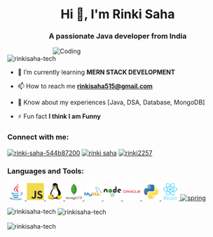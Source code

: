 <h1 align="center">Hi 👋, I'm Rinki Saha</h1>
<h3 align="center">A passionate Java developer from India</h3>

<img align="right" alt="Coding" width="400" src="https://tenor.com/view/coding-girl-gif-2332171326726785246.gif">

<p align="left"> <img src="https://komarev.com/ghpvc/?username=rinkisaha-tech&label=Profile%20views&color=0e75b6&style=flat" alt="rinkisaha-tech" /> </p>

- 🌱 I’m currently learning **MERN STACK DEVELOPMENT**

- 📫 How to reach me **rinkisaha515@gmail.com**

- 📄 Know about my experiences [Java, DSA, Database, MongoDB]

- ⚡ Fun fact **I think I am Funny**

<h3 align="left">Connect with me:</h3>
<p align="left">
<a href="https://linkedin.com/in/rinki-saha-544b87200" target="blank"><img align="center" src="https://raw.githubusercontent.com/rahuldkjain/github-profile-readme-generator/master/src/images/icons/Social/linked-in-alt.svg" alt="rinki-saha-544b87200" height="30" width="40" /></a>
<a href="https://fb.com/rinki saha" target="blank"><img align="center" src="https://raw.githubusercontent.com/rahuldkjain/github-profile-readme-generator/master/src/images/icons/Social/facebook.svg" alt="rinki saha" height="30" width="40" /></a>
<a href="https://instagram.com/rinki2257" target="blank"><img align="center" src="https://raw.githubusercontent.com/rahuldkjain/github-profile-readme-generator/master/src/images/icons/Social/instagram.svg" alt="rinki2257" height="30" width="40" /></a>
</p>

<h3 align="left">Languages and Tools:</h3>
<p align="left"> <a href="https://www.java.com" target="_blank" rel="noreferrer"> <img src="https://raw.githubusercontent.com/devicons/devicon/master/icons/java/java-original.svg" alt="java" width="40" height="40"/> </a> <a href="https://developer.mozilla.org/en-US/docs/Web/JavaScript" target="_blank" rel="noreferrer"> <img src="https://raw.githubusercontent.com/devicons/devicon/master/icons/javascript/javascript-original.svg" alt="javascript" width="40" height="40"/> </a> <a href="https://www.linux.org/" target="_blank" rel="noreferrer"> <img src="https://raw.githubusercontent.com/devicons/devicon/master/icons/linux/linux-original.svg" alt="linux" width="40" height="40"/> </a> <a href="https://www.mongodb.com/" target="_blank" rel="noreferrer"> <img src="https://raw.githubusercontent.com/devicons/devicon/master/icons/mongodb/mongodb-original-wordmark.svg" alt="mongodb" width="40" height="40"/> </a> <a href="https://www.mysql.com/" target="_blank" rel="noreferrer"> <img src="https://raw.githubusercontent.com/devicons/devicon/master/icons/mysql/mysql-original-wordmark.svg" alt="mysql" width="40" height="40"/> </a> <a href="https://nodejs.org" target="_blank" rel="noreferrer"> <img src="https://raw.githubusercontent.com/devicons/devicon/master/icons/nodejs/nodejs-original-wordmark.svg" alt="nodejs" width="40" height="40"/> </a> <a href="https://www.oracle.com/" target="_blank" rel="noreferrer"> <img src="https://raw.githubusercontent.com/devicons/devicon/master/icons/oracle/oracle-original.svg" alt="oracle" width="40" height="40"/> </a> <a href="https://www.python.org" target="_blank" rel="noreferrer"> <img src="https://raw.githubusercontent.com/devicons/devicon/master/icons/python/python-original.svg" alt="python" width="40" height="40"/> </a> <a href="https://reactjs.org/" target="_blank" rel="noreferrer"> <img src="https://raw.githubusercontent.com/devicons/devicon/master/icons/react/react-original-wordmark.svg" alt="react" width="40" height="40"/> </a> <a href="https://spring.io/" target="_blank" rel="noreferrer"> <img src="https://www.vectorlogo.zone/logos/springio/springio-icon.svg" alt="spring" width="40" height="40"/> </a> </p>

<p><img align="left" src="https://github-readme-stats.vercel.app/api/top-langs?username=rinkisaha-tech&show_icons=true&locale=en&layout=compact" alt="rinkisaha-tech" /></p>

<p>&nbsp;<img align="center" src="https://github-readme-stats.vercel.app/api?username=rinkisaha-tech&show_icons=true&locale=en" alt="rinkisaha-tech" /></p>

<p><img align="center" src="https://github-readme-streak-stats.herokuapp.com/?user=rinkisaha-tech&" alt="rinkisaha-tech" /></p>
